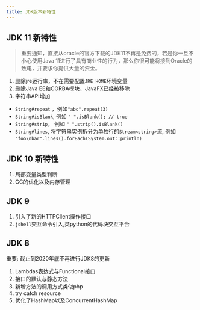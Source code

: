 ```yaml
---
title: JDK版本新特性
---
```


## JDK 11 新特性

> 重要通知，直接从oracle的官方下载的JDK11不再是免费的，若是你一旦不小心使用Java 11进行了具有商业性的行为，那么你很可能将接到Oracle的致电，并要求你提供大量的资金。

1. 删除jre运行库，不在需要配置`JRE_HOME`环境变量
2. 删除Java EE和CORBA模块，JavaFX已经被移除
3. 字符串API增加
- `String#repeat` ，例如`"abc".repeat(3)`
- `String#isBlank`, 例如 `" ".isBlank(); // true`
- `String#strip`， 例如 `" ".strip().isBlank()`
- `String#lines`, 将字符串实例拆分为单独行的`Stream<string>`流, 例如 `"foo\nbar".lines().forEach(System.out::println)`

## JDK 10 新特性

1. 局部变量类型判断
2. GC的优化以及内存管理

## JDK 9

1. 引入了新的HTTPClient操作接口
2. `jshell`交互命令引入,类python的代码块交互平台


## JDK 8

重要: 截止到2020年底不再进行JDK8的更新

1. Lambdas表达式与Functional接口
2. 接口的默认与静态方法
3. 新增方法的调用方式类似php
4. try catch resource
5. 优化了HashMap以及ConcurrentHashMap